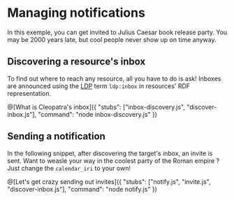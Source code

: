# Managing notifications

In this exemple, you can get invited to Julius Caesar book release party. You may be 2000 years late, but cool people never show up on time anyway. 

## Discovering a resource's inbox

To find out where to reach any resource, all you have to do is ask! Inboxes are announced using the [LDP](http://www.w3.org/ns/ldp#) term `ldp:inbox` in resources' RDF representation.

@[What is Cleopatra's inbox]({ "stubs": ["inbox-discovery.js", "discover-inbox.js"], "command": "node inbox-discovery.js" })

## Sending a notification

In the following snippet, after discovering the target's inbox, an invite is sent. Want to weasle your way in the coolest party of the Roman empire ? Just change the `calendar_iri` to your own!

@[Let's get crazy sending out invites]({ "stubs": ["notify.js", "invite.js", "discover-inbox.js"], "command": "node notify.js" })